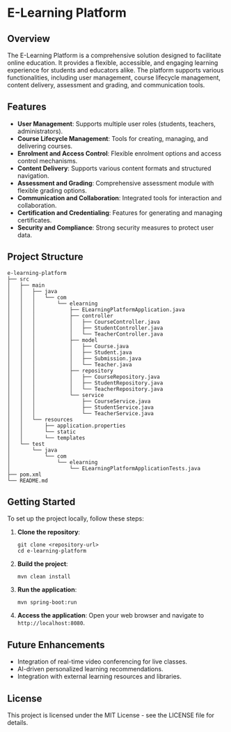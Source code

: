 # E-Learning Platform

## Overview
The E-Learning Platform is a comprehensive solution designed to facilitate online education. It provides a flexible, accessible, and engaging learning experience for students and educators alike. The platform supports various functionalities, including user management, course lifecycle management, content delivery, assessment and grading, and communication tools.

## Features
- **User Management**: Supports multiple user roles (students, teachers, administrators).
- **Course Lifecycle Management**: Tools for creating, managing, and delivering courses.
- **Enrolment and Access Control**: Flexible enrolment options and access control mechanisms.
- **Content Delivery**: Supports various content formats and structured navigation.
- **Assessment and Grading**: Comprehensive assessment module with flexible grading options.
- **Communication and Collaboration**: Integrated tools for interaction and collaboration.
- **Certification and Credentialing**: Features for generating and managing certificates.
- **Security and Compliance**: Strong security measures to protect user data.

## Project Structure
```
e-learning-platform
├── src
│   ├── main
│   │   ├── java
│   │   │   └── com
│   │   │       └── elearning
│   │   │           ├── ELearningPlatformApplication.java
│   │   │           ├── controller
│   │   │           │   ├── CourseController.java
│   │   │           │   ├── StudentController.java
│   │   │           │   └── TeacherController.java
│   │   │           ├── model
│   │   │           │   ├── Course.java
│   │   │           │   ├── Student.java
│   │   │           │   ├── Submission.java
│   │   │           │   └── Teacher.java
│   │   │           ├── repository
│   │   │           │   ├── CourseRepository.java
│   │   │           │   ├── StudentRepository.java
│   │   │           │   └── TeacherRepository.java
│   │   │           └── service
│   │   │               ├── CourseService.java
│   │   │               ├── StudentService.java
│   │   │               └── TeacherService.java
│   │   └── resources
│   │       ├── application.properties
│   │       └── static
│   │       └── templates
│   └── test
│       └── java
│           └── com
│               └── elearning
│                   └── ELearningPlatformApplicationTests.java
├── pom.xml
└── README.md
```

## Getting Started
To set up the project locally, follow these steps:

1. **Clone the repository**:
   ```
   git clone <repository-url>
   cd e-learning-platform
   ```

2. **Build the project**:
   ```
   mvn clean install
   ```

3. **Run the application**:
   ```
   mvn spring-boot:run
   ```

4. **Access the application**:
   Open your web browser and navigate to `http://localhost:8080`.

## Future Enhancements
- Integration of real-time video conferencing for live classes.
- AI-driven personalized learning recommendations.
- Integration with external learning resources and libraries.

## License
This project is licensed under the MIT License - see the LICENSE file for details.